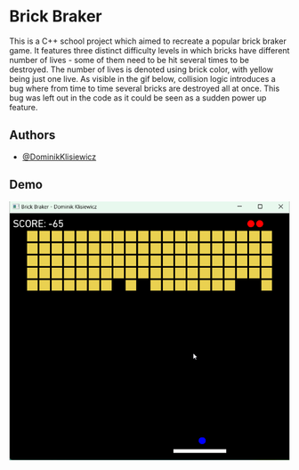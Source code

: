
# Brick Braker

This is a C++ school project which aimed to recreate a popular brick braker game. It features three distinct difficulty levels in which bricks have different number of lives - some of them need to be hit several times to be destroyed. The number of lives is denoted using brick color, with yellow being just one live.
As visible in the gif below, collision logic introduces a bug where from time to time several bricks are destroyed all at once. This bug was left out in the code as it could be seen as a sudden power up feature. 

## Authors

- [@DominikKlisiewicz](https://github.com/DominikKlisiewicz)


## Demo


![](https://raw.githubusercontent.com/DominikKlisiewicz/brick_braker_game/main/brick_braker.gif)